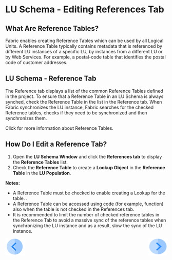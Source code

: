 # LU Schema - Editing References Tab

## What Are Reference Tables?
Fabric enables creating Reference Tables which can be used by all Logical Units.
A Reference Table typically contains metadata that is referenced by different LU instances of a specific LU, by instances from a different LU or by Web Services. For example, a postal-code table that identifies the postal code of customer addresses. 
 

## LU Schema - Reference Tab
The Reference tab displays a list of the common Reference Tables defined in the project. 
To ensure that a Reference Table in an LU Schema is always synched, check the Reference Table in the list in the Reference tab. When Fabric synchronizes the LU instance, Fabric searches for the checked Reference tables, checks if they need to be synchronized and then synchronizes them.

Click for more information about Reference Tables.

## How Do I Edit a Reference Tab? 
1. Open the **LU Schema Window** and click the **References tab** to display the **Reference Tables** list. 
1. Check the **Reference Table** to create a **Lookup Object** in the **Reference Table** in the **LU Population**.

**Notes:** 
* A Reference Table must be checked to enable creating a  Lookup  for the table. . 
* A Reference Table can be accessed using code (for example, function) also when the table is not checked in the References tab. 
* It is recommended to limit the number of checked reference tables in the Reference Tab to avoid a massive sync of the reference tables when synchronizing the LU instance and as a result, slow the sync of the LU instance.

[![Previous](/articles/images/Previous.png)](/articles/03_logical_units/14_edit%20enrichment%20order.md)[<img align="right" width="60" height="54" src="/articles/images/Next.png">](/articles/03_logical_units/16_LU_schema_group_and_ungroup_tables.md)
